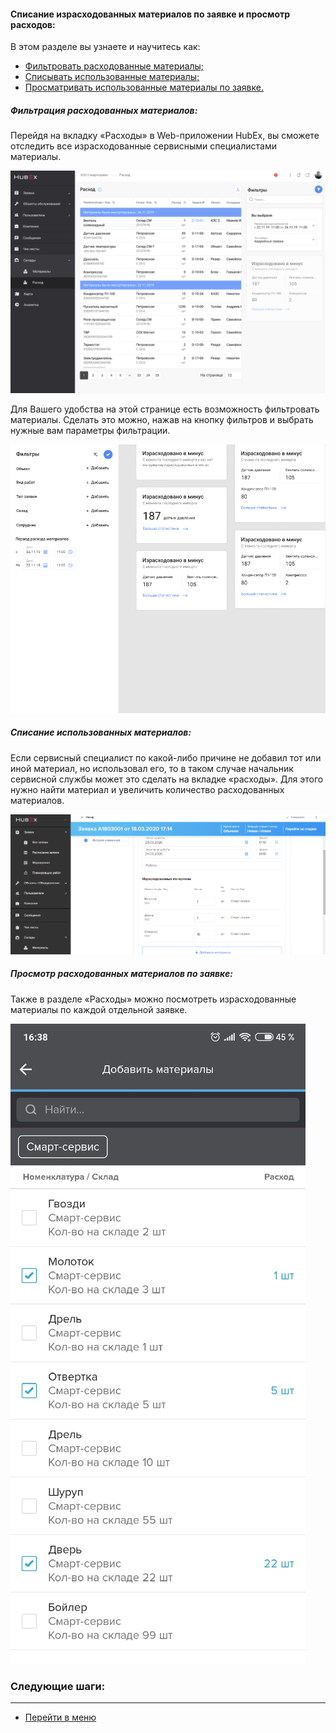 #### Списание израсходованных материалов по заявке и просмотр расходов:
В этом разделе вы узнаете и научитесь как:
<html>
  <meta charset="utf-8">
  <title>Быстрый переход внутри документа</title>
 <ul>
       <li><a href="#fwm">Фильтровать расходованные материалы;</a></li>
       <li><a href="#rwm">Списывать использованные материалы;</a></li>
       <li><a href="#cowm">Просматривать использованные материалы по заявке.</a></li>

 </ul>
</html>

<h5 id="fwm">Фильтрация расходованных материалов: </h5>
Перейдя на вкладку «Расходы» в Web-приложении HubEx, вы сможете отследить все израсходованные сервисными специалистами материалы.

![fwm1.png](/attachments/images/FAQ/USER/Withdrawals/fwm1.png)

Для Вашего удобства на этой странице есть возможность фильтровать материалы. Сделать это можно, нажав на кнопку фильтров и выбрать нужные вам параметры фильтрации.

![fwm2.png](/attachments/images/FAQ/USER/Withdrawals/fwm2.png)

<h5 id="rwm">Списание использованных материалов: </h5>
Если сервисный специалист по какой-либо причине не добавил тот или иной материал, но использовал его, то в таком случае начальник сервисной службы может это сделать на вкладке «расходы».
Для этого нужно найти материал и увеличить количество расходованных материалов.

![fwm3.png](/attachments/images/FAQ/USER/Withdrawals/fwm3.png)

<h5 id="cowm">Просмотр расходованных материалов по заявке: </h5>
Также в разделе «Расходы» можно посмотреть израсходованные материалы по каждой отдельной заявке.

![fwm4.png](/attachments/images/FAQ/USER/Withdrawals/fwm4.png)




### Следующие шаги:


___
- [Перейти в меню](http://wiki.hubex.ru)
